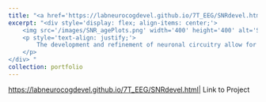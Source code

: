 ```yaml
---
title: "<a href='https://labneurocogdevel.github.io/7T_EEG/SNRdevel.html' style=color: black; text-decoration: none;> Prefrontal Excitation/Inhibition Balance Supports Adolescent Enhancement in Circuit Signal to Noise Ratio</a>"
excerpt: "<div style='display: flex; align-items: center;'>
    <img src='/images/SNR_agePlots.png' width='400' height='400' alt='SNR Age Plots' style='margin-right: 10px;'>
    <p style='text-align: justify;'>
        The development and refinement of neuronal circuitry allow for stabilized and efficient neural recruitment, supporting adult-like behavioral performance. During adolescence, the maturation of PFC is proposed to be a critical period (CP) for executive function, driven by a break in balance between glutamatergic excitation and GABAergic inhibition (E/I) neurotransmission. During CPs, cortical circuitry fine-tunes to improve information processing and reliable responses to stimuli, shifting from spontaneous to evoked activity, enhancing the SNR, and promoting neural synchronization. Harnessing 7T MR spectroscopy and EEG in a longitudinal cohort (N = 164, ages 10-32 years, 283 neuroimaging sessions), we outline associations between age-related changes in glutamate and GABA neurotransmitters and EEG measures of cortical SNR. 
    </p>
</div> "
collection: portfolio
---
```


https://labneurocogdevel.github.io/7T_EEG/SNRdevel.html| Link to Project
